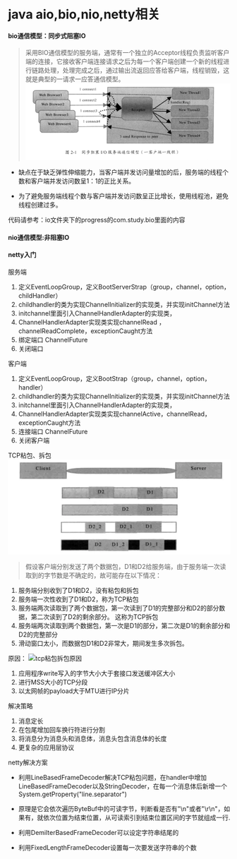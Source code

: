 # java aio,bio,nio,netty相关

#### bio通信模型：同步式阻塞IO
> 采用BIO通信模型的服务端，通常有一个独立的Acceptor线程负责监听客户端的连接，它接收客户端连接请求之后为每一个客户端创建一个新的线程进行链路处理，处理完成之后，通过输出流返回应答给客户端，线程销毁，这就是典型的一请求一应答通信模型。
![bio通信模型图](../png/bio.png)

* 缺点在于缺乏弹性伸缩能力，当客户端并发访问量增加的后，服务端的线程个数和客户端并发访问数呈1：1的正比关系。  

* 为了避免服务端线程个数与客户端并发访问数呈正比增长，使用线程池，避免线程创建过多。

代码请参考：io文件夹下的progress的com.study.bio里面的内容


#### nio通信模型:非阻塞IO



#### netty入门

服务端 
1. 定义EventLoopGroup，定义BootServerStrap（group，channel，option，childHandler）
2. childhandler的类为实现ChannelInitializer的实现类，并实现initChannel方法
3. initchannel里面引入ChannelHandlerAdapter的实现类，
4. ChannelHandlerAdapter实现类实现channelRead ，channelReadComplete，exceptionCaught方法
5. 绑定端口 ChannelFuture
6. 关闭端口

客户端
1. 定义EventLoopGroup，定义BootStrap（group，channel，option，handler）
2. childhandler的类为实现ChannelInitializer的实现类，并实现initChannel方法
3. initchannel里面引入ChannelHandlerAdapter的实现类，
4. ChannelHandlerAdapter实现类实现channelActive，channelRead，exceptionCaught方法
5. 连接端口 ChannelFuture
6. 关闭客户端

TCP粘包、拆包
![tcp粘包拆包数据图](../png/tcp粘包拆包说明图.png)

> 假设客户端分别发送了两个数据包，D1和D2给服务端，由于服务端一次读取到的字节数是不确定的，故可能存在以下情况：
1. 服务端分别收到了D1和D2，没有粘包和拆包
2. 服务端一次性收到了D1和D2，称为TCP粘包
3. 服务端两次读取到了两个数据包，第一次读到了D1的完整部分和D2的部分数据，第二次读到了D2的剩余部分。 这称为TCP拆包
4. 服务端两次读取到两个数据包，第一次是D1的部分，第二次是D1的剩余部分和D2的完整部分
5. 滑动窗口太小，而数据包D1和D2非常大，期间发生多次拆包。

原因：
![tcp粘包拆包原因](../png/tcp粘包拆包.png)
1. 应用程序write写入的字节大小大于套接口发送缓冲区大小
2. 进行MSS大小的TCP分段
3. 以太网帧的payload大于MTU进行IP分片


解决策略
1. 消息定长
2. 在包尾增加回车换行符进行分割
3. 将消息分为消息头和消息体，消息头包含消息体的长度
4. 更复杂的应用层协议
 

netty解决方案
* 利用LineBasedFrameDecoder解决TCP粘包问题，在handler中增加LineBasedFrameDecoder以及StringDecoder，在每一个消息体后新增一个System.getProperty("line.separator")

 * 原理是它会依次遍历ByteBuf中的可读字节，判断看是否有"\n"或者"\r\n"，如果有，就依次位置为结束位置，从可读索引到结束位置区间的字节就组成一行.

* 利用DemilterBasedFrameDecoder可以设定字符串结尾的
* 利用FixedLengthFrameDecoder设置每一次要发送字符串的个数








